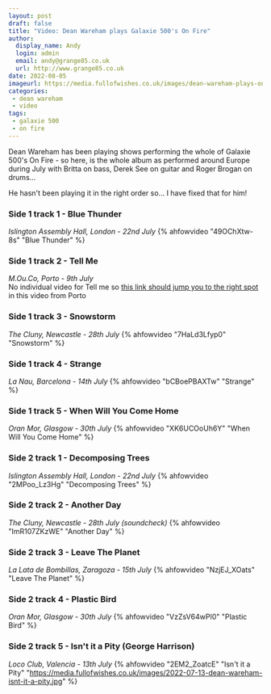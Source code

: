 ```yaml
---
layout: post
draft: false
title: "Video: Dean Wareham plays Galaxie 500's On Fire"
author: 
  display_name: Andy
  login: admin
  email: andy@grange85.co.uk
  url: http://www.grange85.co.uk
date: 2022-08-05
imageurl: https://media.fullofwishes.co.uk/images/dean-wareham-plays-on-fire-2022.jpg
categories:
 - dean wareham
 - video
tags:
 - galaxie 500
 - on fire
---
```

Dean Wareham has been playing shows performing the whole of Galaxie 500's On Fire - so here, is the whole album as performed around Europe during July with Britta on bass, Derek See on guitar and Roger Brogan on drums... 

He hasn't been playing it in the right order so... I have fixed that for him!

### Side 1 track 1 - Blue Thunder
_Islington Assembly Hall, London - 22nd July_
{% ahfowvideo "49OChXtw-8s" "Blue Thunder" %}

### Side 1 track 2 - Tell Me
_M.Ou.Co, Porto - 9th July_  
No individual video for Tell me so [this link should jump you to the right spot](https://www.youtube.com/watch?v=k8sjv_-u2wU&t=1120s) in this video from Porto

### Side 1 track 3 - Snowstorm
_The Cluny, Newcastle - 28th July_
{% ahfowvideo "7HaLd3Lfyp0" "Snowstorm" %}

### Side 1 track 4 - Strange
_La Nau, Barcelona - 14th July_
{% ahfowvideo "bCBoePBAXTw" "Strange" %}

### Side 1 track 5 - When Will You Come Home
_Oran Mor, Glasgow - 30th July_
{% ahfowvideo "XK6UCOoUh6Y" "When Will You Come Home" %}

### Side 2 track 1 - Decomposing Trees
_Islington Assembly Hall, London - 22nd July_
{% ahfowvideo "2MPoo_Lz3Hg" "Decomposing Trees" %}

### Side 2 track 2 - Another Day
_The Cluny, Newcastle - 28th July (soundcheck)_
{% ahfowvideo "ImR107ZKzWE" "Another Day" %}

### Side 2 track 3 - Leave The Planet
_La Lata de Bombillas, Zaragoza - 15th July_
{% ahfowvideo "NzjEJ_XOats" "Leave The Planet" %}

### Side 2 track 4 - Plastic Bird
_Oran Mor, Glasgow - 30th July_
{% ahfowvideo "VzZsV64wPI0" "Plastic Bird" %}

### Side 2 track 5 - Isn't it a Pity (George Harrison)
_Loco Club, Valencia - 13th July_
{% ahfowvideo "2EM2_ZoatcE" "Isn't it a Pity" "https://media.fullofwishes.co.uk/images/2022-07-13-dean-wareham-isnt-it-a-pity.jpg" %}

